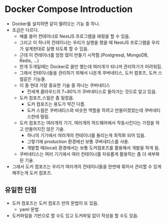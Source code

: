 # Docker Compose Introduction
- Docker를 설치하면 같이 딸려오는 기능 중 하나.
- 조금은 다르다.
    - 예를 들어 컨테이너로 NestJS 프로그램을 래핑을 할 수 있음.
    - 그리고 이 하나의 컨테이너는 우리가 실행을 했을 때 NestJS 프로그램을 우리가 설계한대로 실행 되도록 할 수 있음.
    - 근데 이 컨테이너를 엄청 많이 만들기 시작함.(Postgresql, MongoDB, Redis, ...)
    - 한개 두개일때는 Docker로 쓸만 했는데 여러개가 되니까 관리하기가 어려워짐.
    - 그래서 컨테이너들을 관리하기 위해서 나온게 쿠버네티스, 도커 컴포즈, 도커 스웜같은 기능들.
    - 이 중 현대 가장 중요한 기술 중 하나는 쿠버네티스
        - 전세계 클라우드의 7~80%가 쿠버네티스로 돌아가는 것으로 알고 있음.
    - 도커 컴포즈,스웜은 좀 밀렸음.
        - 도커 컴포즈는 용도가 약간 다름.
        - 도커 스웜은 쿠버네티스와 비슷한 역할을 하려고 만들어졌었는데 쿠버네티스한테 밀림.
    - 도커 컴포즈는 여러개의 기기, 여러개의 하드웨어에서 작동시킨다는 가정을 하고 만들어지진 않은 기술.
        - 하나의 기기에서 여러개의 컨테이너를 돌리는게 최적화 되어 있음.
        - 그렇기에 production 환경에선 보통 쿠버네티스를 사용.
        - 개발할 때(local) 환경에서는 보통 도커컴포즈를 활용해서 개발을 하게 됨.
    - 쿠버네티스는 여러 기기에서 여러 컨테이너를 자유롭게 활용하는 좀 더 세부화 된 기술.
- 그래서 도커 컴포즈는 우리가 여러개의 컨테이너들을 한번에 묶어서 관리할 수 있게 해주는게 도커 컴포즈.

## 유일한 단점
- 도커 컴포즈는 도커 컴포즈 만의 문법이 또 있음.
    - yaml 문법
- 도커파일을 기반으로 할 수도 있고 도커파일 없이 작성을 할 수도 있음.